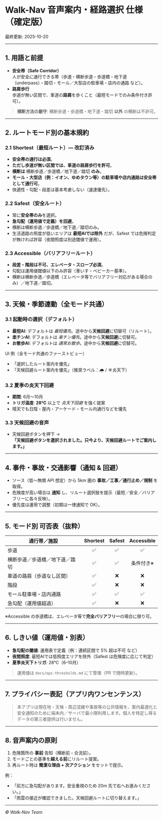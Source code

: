 # Walk-Nav 音声案内・経路選択 仕様（確定版）

最終更新: 2025-10-20

---

## 1. 用語と前提

- **安全帯（Safe Corridor）**  
  人が安全に通行できる帯（歩道・横断歩道・歩道橋・地下道（underpass）・踏切・モール／大型店の駐車場・店内の通路 など）。
- **路肩歩行**  
  歩道が無い区間で、車道の**路肩**を歩くこと（最短モードでのみ条件付き許可）。

> **横断方法の厳守**: 横断歩道・歩道橋・地下道・踏切 **以外** の横断は不許可。

---

## 2. ルートモード別の基本規約

### 2.1 Shortest（最短ルート）— 改訂済み
- **安全帯の通行は必須**。  
- **ただし歩道が無い区間では、車道の路肩歩行を許可**。  
- **横断は** 横断歩道／歩道橋／地下道／踏切 **のみ**。  
- **モール・大型店（例：イオン、ゆめタウン等）の駐車場や店内通路は安全帯として通行可**。  
- 快適性・勾配・段差は基本考慮しない（速達優先）。

### 2.2 Safest（安全ルート）
- 常に**安全帯のみ**を選択。  
- **急勾配（運用値で定義）を回避**。  
- 横断は横断歩道／歩道橋／地下道／踏切のみ。  
- 生活道路の照度が低いエリアは **最短AIでは除外** だが、Safest では危険判定が無ければ許容（夜間照度は別途閾値で運用）。

### 2.3 Accessible（バリアフリールート）
- **段差・階段は不可、エレベータ・スロープ必須**。  
- 勾配は運用値閾値以下のみ許容（車いす・ベビーカー基準）。  
- 横断は横断歩道／歩道橋（エレベータ等でバリアフリー対応がある場合のみ）／地下道／踏切。

---

## 3. 天候・季節連動（全モード共通）

### 3.1 起動時の選択（デフォルト）
- **最短AI**: デフォルトは *最短優先*。途中から**天候回避**に切替可（リルート）。  
- **楽チンAI**: デフォルトは *楽チン優先*。途中から**天候回避**に切替可。  
- **お散歩AI**: デフォルトは *通常お散歩*。途中から**天候回避**に切替可。

UI 例（全モード共通のファーストビュー）  
- 「選択したルート案内を優先」  
- 「天候回避ルート案内を優先」（推奨ラベル：🌧️ / ☀️炎天下）

### 3.2 夏季の炎天下回避
- **期間**: 6月〜10月  
- **トリガ温度**: **28℃** 以上で *炎天下回避* を強く提案  
- 晴天でも日陰・屋内・アーケード・モール内通行などを優先

### 3.3 天候回避の音声
- 天候回避ボタンを押下 →  
  **「天候回避ボタンを選択されました。只今より、天候回避ルートでご案内します。」**

---

## 4. 事件・事故・交通影響（通知 & 回避）

- ソース（低〜無償 API 想定）から 5km 圏の **事故／工事／通行止め／規制** を取得。  
- 危険度が高い場合は **通知** し、リルート選択肢を提示（最短／安全／バリアフリーに各々反映）。  
- 優先度は運用で調整（初期は一律通知で OK）。

---

## 5. モード別 可否表（抜粋）

| 通行帯／施設                           | Shortest | Safest | Accessible |
|----------------------------------------|:-------:|:------:|:----------:|
| 歩道                                   |  ✅     |   ✅   |     ✅     |
| 横断歩道／歩道橋／地下道／踏切         |  ✅     |   ✅   |  条件付き※ |
| 車道の路肩（歩道なし区間）             |  ✅     |   ❌   |     ❌     |
| 階段                                   |  ✅     |   ❌   |     ❌     |
| モール駐車場・店内通路                 |  ✅     |   ✅   |     ✅     |
| 急勾配（運用値超過）                   |  ✅     |   ❌   |     ❌     |

※Accessible の歩道橋は、エレベータ等で**完全バリアフリー**の場合に限り可。

---

## 6. しきい値（運用値・別表）

- **急勾配の閾値**: 運用表で定義（例：連続区間で 5% 超は不可 など）  
- **夜間照度**: 最短AIでは低照度エリアを除外（Safest は危険度に応じて判定）  
- **夏季炎天下トリガ**: 28℃（6–10月）

> 運用値は `docs/ops-thresholds.md` にて管理（PR で随時更新）。

---

## 7. プライバシー表記（アプリ内ワンセンテンス）
> 本アプリは現在地・天候・周辺混雑や事故等の公共情報を、案内最適化と安全通知のために端末内／サーバで最小限利用します。個人を特定し得るデータの第三者提供は行いません。

---

## 8. 音声案内の原則

1. 危険箇所の **事前** 告知（横断前・合流前）。  
2. モードごとの基準を**越える前**にリルート提案。  
3. 再ルート時は **簡潔な理由 + 次アクション** をセットで提示。  

例：  
- 「前方に急勾配があります。安全重視のため 20m 先で右へお進みください。」  
- 「雨雲の接近が確認できました。天候回避ルートに切り替えます。」

---

*© Walk-Nav Team*
